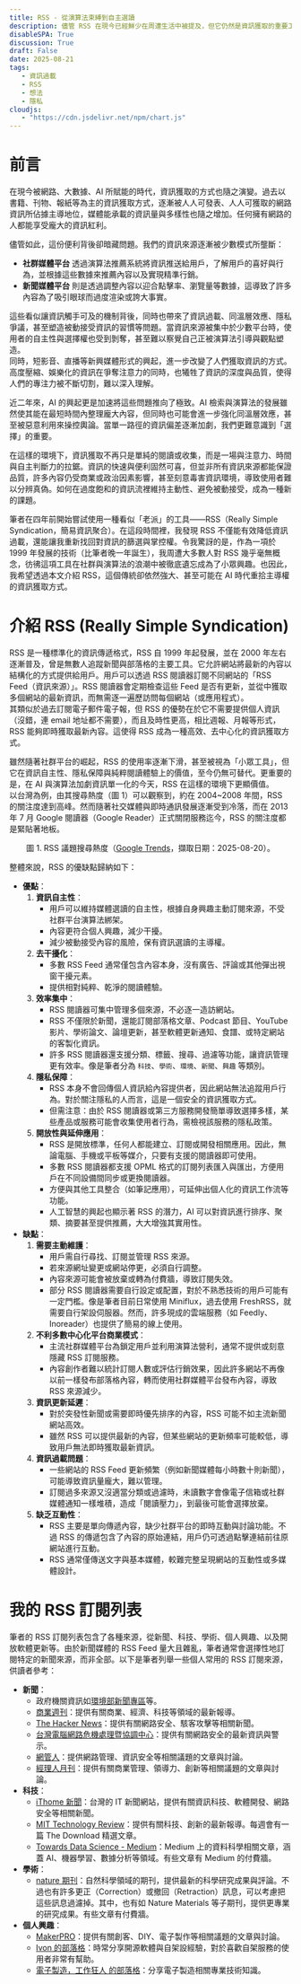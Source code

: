```yaml
---
title: RSS - 從演算法束縛到自主選讀
description: 儘管 RSS 在現今已經鮮少在周遭生活中被提及，但它仍然是資訊獲取的重要工具。
disableSPA: True
discussion: True
draft: False
date: 2025-08-21
tags:
   - 資訊過載
   - RSS
   - 想法
   - 隱私
cloudjs:
   - "https://cdn.jsdelivr.net/npm/chart.js"
---
```

# 前言
在現今被網路、大數據、AI 所賦能的時代，資訊獲取的方式也隨之演變。過去以書籍、刊物、報紙等為主的資訊獲取方式，逐漸被人人可發表、人人可獲取的網路資訊所佔據主導地位，媒體能承載的資訊量與多樣性也隨之增加。任何擁有網路的人都能享受龐大的資訊紅利。  

儘管如此，這份便利背後卻暗藏問題。我們的資訊來源逐漸被少數模式所壟斷：  
- **社群媒體平台** 透過演算法推薦系統將資訊推送給用戶，了解用戶的喜好與行為，並根據這些數據來推薦內容以及實現精準行銷。
- **新聞媒體平台** 則是透過調整內容以迎合點擊率、瀏覽量等數據，這導致了許多內容為了吸引眼球而過度渲染或誇大事實。

這些看似讓資訊觸手可及的機制背後，同時也帶來了資訊過載、同溫層效應、隱私爭議，甚至塑造被動接受資訊的習慣等問題。當資訊來源被集中於少數平台時，使用者的自主性與選擇權也受到剝奪，甚至難以察覺自己正被演算法引導與觀點塑造。  
同時，短影音、直播等新興媒體形式的興起，進一步改變了人們獲取資訊的方式。高度壓縮、娛樂化的資訊在爭奪注意力的同時，也犧牲了資訊的深度與品質，使得人們的專注力被不斷切割，難以深入理解。

近二年來，AI 的興起更是加速將這些問題推向了極致。AI 檢索與演算法的發展雖然使其能在最短時間內整理龐大內容，但同時也可能會進一步強化同溫層效應，甚至被惡意利用來操控輿論。當單一路徑的資訊偏差逐漸加劇，我們更難意識到「選擇」的重要。

在這樣的環境下，資訊獲取不再只是單純的閱讀或收集，而是一場與注意力、時間與自主判斷力的拉鋸。資訊的快速與便利固然可喜，但並非所有資訊來源都能保證品質，許多內容仍受商業或政治因素影響，甚至刻意毒害資訊環境，導致使用者難以分辨真偽。如何在過度飽和的資訊流裡維持主動性、避免被動接受，成為一種新的課題。

筆者在四年前開始嘗試使用一種看似「老派」的工具——RSS（Really Simple Syndication，簡易資訊聚合）。在這段時間裡，我發現 RSS 不僅能有效降低資訊過載，還能讓我重新找回對資訊的篩選與掌控權。令我驚訝的是，作為一項於 1999 年發展的技術（比筆者晚一年誕生），我周遭大多數人對 RSS 幾乎毫無概念，彷彿這項工具在社群與演算法的浪潮中被徹底遺忘成為了小眾興趣。也因此，我希望透過本文介紹 RSS，這個傳統卻依然強大、甚至可能在 AI 時代重拾主導權的資訊獲取方式。

# 介紹 RSS (Really Simple Syndication)
RSS 是一種標準化的資訊傳遞格式，RSS 自 1999 年起發展，並在 2000 年左右逐漸普及，曾是無數人追蹤新聞與部落格的主要工具。它允許網站將最新的內容以結構化的方式提供給用戶。用戶可以透過 RSS 閱讀器訂閱不同網站的「RSS Feed（資訊來源）」。RSS 閱讀器會定期檢查這些 Feed 是否有更新，並從中獲取多個網站的最新資訊，而無需逐一遍歷訪問每個網站（或應用程式）。  
其類似於過去訂閱電子郵件電子報，但 RSS 的優勢在於它不需要提供個人資訊（沒錯，連 email 地址都不需要），而且及時性更高，相比週報、月報等形式，RSS 能夠即時獲取最新內容。這使得 RSS 成為一種高效、去中心化的資訊獲取方式。

雖然隨著社群平台的崛起，RSS 的使用率逐漸下滑，甚至被視為「小眾工具」，但它在資訊自主性、隱私保障與純粹閱讀體驗上的價值，至今仍無可替代。更重要的是，在 AI 與演算法加劇資訊單一化的今天，RSS 在這樣的環境下更顯價值。  
以台灣為例，由其搜尋熱度（圖 1）可以觀察到，約在 2004~2008 年間，RSS 的關注度達到高峰。然而隨著社交媒體與即時通訊發展逐漸受到冷落，而在 2013 年 7 月 Google 閱讀器（Google Reader）正式關閉服務迄今，RSS 的關注度都是緊貼著地板。

<center><canvas id="RSS_Google_Trends" style="width:100%;max-width:600px"></canvas></center>
<center>圖 1. RSS 議題搜尋熱度（<a href="https://trends.google.com.tw/trends/explore?date=all&geo=TW&q=RSS&hl=zh-TW">Google Trends</a>，擷取日期：2025-08-20）。</center>

整體來說，RSS 的優缺點歸納如下：
- **優點**：
   1. **資訊自主性**：
      - 用戶可以維持媒體選讀的自主性，根據自身興趣主動訂閱來源，不受社群平台演算法綁架。
      - 內容更符合個人興趣，減少干擾。
      - 減少被動接受內容的風險，保有資訊選讀的主導權。
   2. **去干擾化**：
      - 多數 RSS Feed 通常僅包含內容本身，沒有廣告、評論或其他彈出視窗干擾元素。
      - 提供相對純粹、乾淨的閱讀體驗。
   3. **效率集中**：
      - RSS 閱讀器可集中管理多個來源，不必逐一造訪網站。
      - RSS 不僅限於新聞，還能訂閱部落格文章、Podcast 節目、YouTube 影片、學術論文、論壇更新，甚至軟體更新通知、食譜、或特定網站的客製化資訊。
      - 許多 RSS 閱讀器還支援分類、標籤、搜尋、過濾等功能，讓資訊管理更有效率。像是筆者分為 `科技`、`學術`、`環境`、`新聞`、`興趣` 等類別。
   4. **隱私保障**：
      - RSS 本身不會回傳個人資訊給內容提供者，因此網站無法追蹤用戶行為。對於關注隱私的人而言，這是一個安全的資訊獲取方式。
      - 但需注意：由於 RSS 閱讀器或第三方服務開發簡單導致選擇多樣，某些產品或服務可能會收集使用者行為，需檢視該服務的隱私政策。
   5. **開放性與延伸應用**：
      - RSS 是開放標準，任何人都能建立、訂閱或開發相關應用。因此，無論電腦、手機或平板等媒介，只要有支援的閱讀器即可使用。
      - 多數 RSS 閱讀器都支援 OPML 格式的訂閱列表匯入與匯出，方便用戶在不同設備間同步或更換閱讀器。
      - 方便與其他工具整合（如筆記應用），可延伸出個人化的資訊工作流等功能。
      - 人工智慧的興起也顯示著 RSS 的潛力，AI 可以對資訊進行排序、聚類、摘要甚至提供推薦，大大增強其實用性。
- **缺點**：
   1. **需要主動維護**：
      - 用戶需自行尋找、訂閱並管理 RSS 來源。
      - 若來源網址變更或網站停更，必須自行調整。
      - 內容來源可能會被放棄或轉為付費牆，導致訂閱失效。
      - 部分 RSS 閱讀器需要自行設定或配置，對於不熟悉技術的用戶可能有一定門檻。像是筆者目前日常使用 Miniflux，過去使用 FreshRSS，就需要自行架設伺服器。然而，許多現成的雲端服務（如 Feedly、Inoreader）也提供了簡易的線上使用。
   2. **不利多數中心化平台商業模式**：
      - 主流社群媒體平台為鎖定用戶並利用演算法營利，通常不提供或刻意隱藏 RSS 訂閱服務。
      - 內容創作者難以統計訂閱人數或評估行銷效果，因此許多網站不再像以前一樣發布部落格內容，轉而使用社群媒體平台發布內容，導致 RSS 來源減少。
   3. **資訊更新延遲**：
      - 對於突發性新聞或需要即時優先排序的內容，RSS 可能不如主流新聞網站高效。
      - 雖然 RSS 可以提供最新的內容，但某些網站的更新頻率可能較低，導致用戶無法即時獲取最新資訊。
   4. **資訊過載問題**：
      - 一些網站的 RSS Feed 更新頻繁（例如新聞媒體每小時數十則新聞），可能導致資訊量龐大，難以管理。
      - 訂閱過多來源又沒適當分類或過濾時，未讀數字會像電子信箱或社群媒體通知一樣堆積，造成「閱讀壓力」，到最後可能會選擇放棄。
   5. **缺乏互動性**：
      - RSS 主要是單向傳遞內容，缺少社群平台的即時互動與討論功能。不過 RSS 的傳遞包含了內容的原始連結，用戶仍可透過點擊連結前往原網站進行互動。
      - RSS 通常僅傳送文字與基本媒體，較難完整呈現網站的互動性或多媒體設計。

# 我的 RSS 訂閱列表
筆者的 RSS 訂閱列表包含了各種來源，從新聞、科技、學術、個人興趣、以及開放軟體更新等。由於新聞媒體的 RSS Feed 量大且雜亂，筆者通常會選擇性地訂閱特定的新聞來源，而非全部。以下是筆者列舉一些個人常用的 RSS 訂閱來源，供讀者參考：
- **新聞**：
  - 政府機關資訊如[環境部新聞專區](https://enews.moenv.gov.tw/)等。
  - [商業週刊](https://www.businessweekly.com.tw/)：提供有關商業、經濟、科技等領域的最新報導。
  - [The Hacker News](https://thehackernews.com/)：提供有關網路安全、駭客攻擊等相關新聞。
  - [台灣電腦網路危機處理暨協調中心](https://www.twcert.org.tw/)：提供有關網路安全的最新資訊與警示。
  - [網管人](https://www.netadmin.com.tw/)：提供網路管理、資訊安全等相關議題的文章與討論。
  - [經理人月刊](https://www.managertoday.com.tw/)：提供有關商業管理、領導力、創新等相關議題的文章與討論。
- **科技**：
  - [iThome 新聞](https://www.ithome.com.tw/)：台灣的 IT 新聞網站，提供有關資訊科技、軟體開發、網路安全等相關新聞。
  - [MIT Technology Review](https://www.technologyreview.com/)：提供有關科技、創新的最新報導。每週會有一篇 The Download 精選文章。
  - [Towards Data Science - Medium](https://towardsdatascience.com)：Medium 上的資料科學相關文章，涵蓋 AI、機器學習、數據分析等領域。有些文章有 Medium 的付費牆。
- **學術**：
  - [nature 期刊](https://www.nature.com)：自然科學領域的期刊，提供最新的科學研究成果與評論。不過也有許多更正（Correction）或撤回（Retraction）訊息，可以考慮把這些訊息過濾掉。其中，也有如 Nature Materials 等子期刊，提供更專業的研究成果。有些文章有付費牆。
- **個人興趣**：
  - [MakerPRO](https://makerpro.cc/)：提供有關創客、DIY、電子製作等相關議題的文章與討論。
  - [Ivon 的部落格](https://ivonblog.com/)：時常分享開源軟體與自架設經驗，對於喜歡自架服務的使用者非常有幫助。
  - [電子製造，工作狂人 的部落格](https://www.researchmfg.com/)：分享電子製造相關專業技術知識。


<!--// remark-usage-ignore-next 13-->
<script>
  document.addEventListener('DOMContentLoaded',async function () {
   const data = [
     { year: 2004, month: 01, trends: 11 }, { year: 2004, month: 02, trends: 16 }, { year: 2004, month: 03, trends: 16 }, { year: 2004, month: 04, trends: 00 }, { year: 2004, month: 05, trends: 13 }, { year: 2004, month: 06, trends: 15 }, { year: 2004, month: 07, trends: 14 }, { year: 2004, month: 08, trends: 21 }, { year: 2004, month: 09, trends: 32 }, { year: 2004, month: 10, trends: 39 }, { year: 2004, month: 11, trends: 42 }, { year: 2004, month: 12, trends: 51 }, { year: 2005, month: 01, trends: 57 }, { year: 2005, month: 02, trends: 41 }, { year: 2005, month: 03, trends: 76 }, { year: 2005, month: 04, trends: 76 }, { year: 2005, month: 05, trends: 62 }, { year: 2005, month: 06, trends: 61 }, { year: 2005, month: 07, trends: 65 }, { year: 2005, month: 08, trends: 77 }, { year: 2005, month: 09, trends: 81 }, { year: 2005, month: 10, trends: 64 }, { year: 2005, month: 11, trends: 67 }, { year: 2005, month: 12, trends: 79 }, { year: 2006, month: 01, trends: 52 }, { year: 2006, month: 02, trends: 55 }, { year: 2006, month: 03, trends: 62 }, { year: 2006, month: 04, trends: 77 }, { year: 2006, month: 05, trends: 81 }, { year: 2006, month: 06, trends: 72 }, { year: 2006, month: 07, trends: 81 }, { year: 2006, month: 08, trends: 83 }, { year: 2006, month: 09, trends: 79 }, { year: 2006, month: 10, trends: 80 }, { year: 2006, month: 11, trends: 69 }, { year: 2006, month: 12, trends: 78 }, { year: 2007, month: 01, trends: 73 }, { year: 2007, month: 02, trends: 67 }, { year: 2007, month: 03, trends: 77 }, { year: 2007, month: 04, trends: 77 }, { year: 2007, month: 05, trends: 84 }, { year: 2007, month: 06, trends: 65 }, { year: 2007, month: 07, trends: 77 }, { year: 2007, month: 08, trends: 77 }, { year: 2007, month: 09, trends: 68 }, { year: 2007, month: 10, trends: 66 }, { year: 2007, month: 11, trends: 65 }, { year: 2007, month: 12, trends: 62 }, { year: 2008, month: 01, trends: 56 }, { year: 2008, month: 02, trends: 64 }, { year: 2008, month: 03, trends: 100 }, { year: 2008, month: 04, trends: 66 }, { year: 2008, month: 05, trends: 58 }, { year: 2008, month: 06, trends: 60 }, { year: 2008, month: 07, trends: 55 }, { year: 2008, month: 08, trends: 44 }, { year: 2008, month: 09, trends: 61 }, { year: 2008, month: 10, trends: 51 }, { year: 2008, month: 11, trends: 61 }, { year: 2008, month: 12, trends: 54 }, { year: 2009, month: 01, trends: 47 }, { year: 2009, month: 02, trends: 57 }, { year: 2009, month: 03, trends: 60 }, { year: 2009, month: 04, trends: 53 }, { year: 2009, month: 05, trends: 45 }, { year: 2009, month: 06, trends: 45 }, { year: 2009, month: 07, trends: 48 }, { year: 2009, month: 08, trends: 41 }, { year: 2009, month: 09, trends: 45 }, { year: 2009, month: 10, trends: 44 }, { year: 2009, month: 11, trends: 38 }, { year: 2009, month: 12, trends: 40 }, { year: 2010, month: 01, trends: 40 }, { year: 2010, month: 02, trends: 40 }, { year: 2010, month: 03, trends: 37 }, { year: 2010, month: 04, trends: 39 }, { year: 2010, month: 05, trends: 33 }, { year: 2010, month: 06, trends: 31 }, { year: 2010, month: 07, trends: 31 }, { year: 2010, month: 08, trends: 34 }, { year: 2010, month: 09, trends: 37 }, { year: 2010, month: 10, trends: 31 }, { year: 2010, month: 11, trends: 37 }, { year: 2010, month: 12, trends: 39 }, { year: 2011, month: 01, trends: 37 }, { year: 2011, month: 02, trends: 28 }, { year: 2011, month: 03, trends: 33 }, { year: 2011, month: 04, trends: 29 }, { year: 2011, month: 05, trends: 30 }, { year: 2011, month: 06, trends: 28 }, { year: 2011, month: 07, trends: 24 }, { year: 2011, month: 08, trends: 24 }, { year: 2011, month: 09, trends: 24 }, { year: 2011, month: 10, trends: 23 }, { year: 2011, month: 11, trends: 24 }, { year: 2011, month: 12, trends: 23 }, { year: 2012, month: 01, trends: 20 }, { year: 2012, month: 02, trends: 20 }, { year: 2012, month: 03, trends: 22 }, { year: 2012, month: 04, trends: 18 }, { year: 2012, month: 05, trends: 16 }, { year: 2012, month: 06, trends: 17 }, { year: 2012, month: 07, trends: 16 }, { year: 2012, month: 08, trends: 16 }, { year: 2012, month: 09, trends: 14 }, { year: 2012, month: 10, trends: 14 }, { year: 2012, month: 11, trends: 13 }, { year: 2012, month: 12, trends: 12 }, { year: 2013, month: 01, trends: 18 }, { year: 2013, month: 02, trends: 11 }, { year: 2013, month: 03, trends: 19 }, { year: 2013, month: 04, trends: 16 }, { year: 2013, month: 05, trends: 14 }, { year: 2013, month: 06, trends: 14 }, { year: 2013, month: 07, trends: 14 }, { year: 2013, month: 08, trends: 11 }, { year: 2013, month: 09, trends: 10 }, { year: 2013, month: 10, trends: 12 }, { year: 2013, month: 11, trends: 10 }, { year: 2013, month: 12, trends: 09 }, { year: 2014, month: 01, trends: 10 }, { year: 2014, month: 02, trends: 10 }, { year: 2014, month: 03, trends: 10 }, { year: 2014, month: 04, trends: 09 }, { year: 2014, month: 05, trends: 08 }, { year: 2014, month: 06, trends: 06 }, { year: 2014, month: 07, trends: 06 }, { year: 2014, month: 08, trends: 07 }, { year: 2014, month: 09, trends: 06 }, { year: 2014, month: 10, trends: 07 }, { year: 2014, month: 11, trends: 06 }, { year: 2014, month: 12, trends: 06 }, { year: 2015, month: 01, trends: 06 }, { year: 2015, month: 02, trends: 05 }, { year: 2015, month: 03, trends: 06 }, { year: 2015, month: 04, trends: 05 }, { year: 2015, month: 05, trends: 05 }, { year: 2015, month: 06, trends: 05 }, { year: 2015, month: 07, trends: 04 }, { year: 2015, month: 08, trends: 04 }, { year: 2015, month: 09, trends: 05 }, { year: 2015, month: 10, trends: 05 }, { year: 2015, month: 11, trends: 04 }, { year: 2015, month: 12, trends: 05 }, { year: 2016, month: 01, trends: 04 }, { year: 2016, month: 02, trends: 04 }, { year: 2016, month: 03, trends: 05 }, { year: 2016, month: 04, trends: 04 }, { year: 2016, month: 05, trends: 04 }, { year: 2016, month: 06, trends: 04 }, { year: 2016, month: 07, trends: 03 }, { year: 2016, month: 08, trends: 03 }, { year: 2016, month: 09, trends: 04 }, { year: 2016, month: 10, trends: 03 }, { year: 2016, month: 11, trends: 05 }, { year: 2016, month: 12, trends: 04 }, { year: 2017, month: 01, trends: 03 }, { year: 2017, month: 02, trends: 04 }, { year: 2017, month: 03, trends: 04 }, { year: 2017, month: 04, trends: 04 }, { year: 2017, month: 05, trends: 03 }, { year: 2017, month: 06, trends: 03 }, { year: 2017, month: 07, trends: 03 }, { year: 2017, month: 08, trends: 03 }, { year: 2017, month: 09, trends: 03 }, { year: 2017, month: 10, trends: 03 }, { year: 2017, month: 11, trends: 03 }, { year: 2017, month: 12, trends: 03 }, { year: 2018, month: 01, trends: 03 }, { year: 2018, month: 02, trends: 03 }, { year: 2018, month: 03, trends: 03 }, { year: 2018, month: 04, trends: 03 }, { year: 2018, month: 05, trends: 04 }, { year: 2018, month: 06, trends: 03 }, { year: 2018, month: 07, trends: 03 }, { year: 2018, month: 08, trends: 03 }, { year: 2018, month: 09, trends: 03 }, { year: 2018, month: 10, trends: 03 }, { year: 2018, month: 11, trends: 03 }, { year: 2018, month: 12, trends: 03 }, { year: 2019, month: 01, trends: 03 }, { year: 2019, month: 02, trends: 03 }, { year: 2019, month: 03, trends: 03 }, { year: 2019, month: 04, trends: 03 }, { year: 2019, month: 05, trends: 03 }, { year: 2019, month: 06, trends: 03 }, { year: 2019, month: 07, trends: 02 }, { year: 2019, month: 08, trends: 02 }, { year: 2019, month: 09, trends: 02 }, { year: 2019, month: 10, trends: 03 }, { year: 2019, month: 11, trends: 02 }, { year: 2019, month: 12, trends: 03 }, { year: 2020, month: 01, trends: 02 }, { year: 2020, month: 02, trends: 03 }, { year: 2020, month: 03, trends: 03 }, { year: 2020, month: 04, trends: 03 }, { year: 2020, month: 05, trends: 03 }, { year: 2020, month: 06, trends: 02 }, { year: 2020, month: 07, trends: 03 }, { year: 2020, month: 08, trends: 03 }, { year: 2020, month: 09, trends: 03 }, { year: 2020, month: 10, trends: 03 }, { year: 2020, month: 11, trends: 03 }, { year: 2020, month: 12, trends: 02 }, { year: 2021, month: 01, trends: 02 }, { year: 2021, month: 02, trends: 02 }, { year: 2021, month: 03, trends: 02 }, { year: 2021, month: 04, trends: 02 }, { year: 2021, month: 05, trends: 02 }, { year: 2021, month: 06, trends: 02 }, { year: 2021, month: 07, trends: 02 }, { year: 2021, month: 08, trends: 02 }, { year: 2021, month: 09, trends: 02 }, { year: 2021, month: 10, trends: 02 }, { year: 2021, month: 11, trends: 02 }, { year: 2021, month: 12, trends: 02 }, { year: 2022, month: 01, trends: 03 }, { year: 2022, month: 02, trends: 02 }, { year: 2022, month: 03, trends: 03 }, { year: 2022, month: 04, trends: 03 }, { year: 2022, month: 05, trends: 02 }, { year: 2022, month: 06, trends: 02 }, { year: 2022, month: 07, trends: 02 }, { year: 2022, month: 08, trends: 02 }, { year: 2022, month: 09, trends: 02 }, { year: 2022, month: 10, trends: 02 }, { year: 2022, month: 11, trends: 02 }, { year: 2022, month: 12, trends: 02 }, { year: 2023, month: 01, trends: 02 }, { year: 2023, month: 02, trends: 02 }, { year: 2023, month: 03, trends: 02 }, { year: 2023, month: 04, trends: 02 }, { year: 2023, month: 05, trends: 02 }, { year: 2023, month: 06, trends: 02 }, { year: 2023, month: 07, trends: 02 }, { year: 2023, month: 08, trends: 02 }, { year: 2023, month: 09, trends: 02 }, { year: 2023, month: 10, trends: 02 }, { year: 2023, month: 11, trends: 02 }, { year: 2023, month: 12, trends: 02 }, { year: 2024, month: 01, trends: 03 }, { year: 2024, month: 02, trends: 03 }, { year: 2024, month: 03, trends: 02 }, { year: 2024, month: 04, trends: 02 }, { year: 2024, month: 05, trends: 02 }, { year: 2024, month: 06, trends: 02 }, { year: 2024, month: 07, trends: 02 }, { year: 2024, month: 08, trends: 02 }, { year: 2024, month: 09, trends: 02 }, { year: 2024, month: 10, trends: 02 }, { year: 2024, month: 11, trends: 03 }, { year: 2024, month: 12, trends: 03 }, { year: 2025, month: 01, trends: 02 }, { year: 2025, month: 02, trends: 03 }, { year: 2025, month: 03, trends: 03 }, { year: 2025, month: 04, trends: 03 }, { year: 2025, month: 05, trends: 03 }, { year: 2025, month: 06, trends: 03 }, { year: 2025, month: 07, trends: 03 }, { year: 2025, month: 08, trends: 03 }
   ];
   new Chart('RSS_Google_Trends', {
     type: 'line',
     data: {
      labels: data.map(row => `${row.year}-${String(row.month).padStart(2, '0')}`),
      datasets: [{
         label: 'Google Trends',
         data: data.map(row => row.trends)}]},});});
</script>